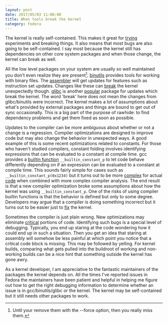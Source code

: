 ```yaml
---
layout: post
date: 2017/05/03 11:00:00
title: When tools break the kernel
category: fedora
---
```

The kernel is really self-contained. This makes it great for [trying](http://www.labbott.name/blog/2015/12/14/it-s-okay-break-your-kernel/)
experiments and breaking things. It also means that most bugs are also going to
be self-contained. I say most because the kernel still has dependencies on
other core system packages and when those change, the kernel can break as well.

All the low level packages on your system are usually so well maintained you
don't even realize they are present[^1].
[binutils](https://www.gnu.org/software/binutils/) provides tools for working
with binary files. The [assembler](https://sourceware.org/ml/binutils/2015-05/msg00133.html)
will get updates for features such as instruction set updates.
Changes like these can [break](https://bugzilla.redhat.com/show_bug.cgi?id=1267395)
the kernel unexpectedly though. [glibc](https://www.gnu.org/software/libc/)
is another [popular](https://git.kernel.org/pub/scm/linux/kernel/git/torvalds/linux.git/commit/?id=b2e1c26f0b62531636509fbcb6dab65617ed8331)
package for updates which break the kernel. The word 'break' here does not mean
the changes from glibc/binutils were incorrect. The kernel makes a lot of
assumptions about what's provided by external packages and things are bound
to get out of sync occasionally. This is a big part of the purpose of rawhide:
to find dependency problems and get them fixed as soon as possible.

Updates to the compiler can be more ambiguous about whether or not a change
is a regression. Compiler optimizations are designed to improve code but
may also change the behavior in unexpected ways. A good example of this is
some recent optimizations related to constants. For those who haven't studied
compilers, constant folding involves identifying expressions that can be
evaluated to a constant at compile time. gcc provides a [builtin function](https://gcc.gnu.org/onlinedocs/gcc/Other-Builtins.html)
`__builtin_constant_p` to let code behave differently depending on if an
expression can be evaluated to a constant at compile time. This sounds fairly
simple for cases such as `__builtin_constant_p(0x1234)` but it turns out to
be more [complex](https://gcc.gnu.org/bugzilla/show_bug.cgi?id=72785) for
actual [code](http://lists.infradead.org/pipermail/linux-arm-kernel/2016-October/461597.html)
when combined with more complex compiler analysis. The end result is that a
new compiler optimization broke some assumptions about how the kernel was using
`__builtin_constant_p`. One of the risks of using compiler builtin functions
is that the behavior is defined but only to some degree. Developers may argue
that a compiler is doing something incorrect but it turns out to be easier
just to [fix](https://git.kernel.org/pub/scm/linux/kernel/git/torvalds/linux.git/commit/?id=474c90156c8dcc2fa815e6716cc9394d7930cb9c)
the kernel.

Sometimes the compiler is just plain wrong. New optimizations may eliminate
[critical](https://bugzilla.redhat.com/show_bug.cgi?id=1447166) portions
of code. Identifying such bugs is a special level of debugging. Typically,
you end up staring at the code wondering how it could end up in such a
situation. Then you get an idea that staring at assembly will somehow
be less painful at which point you notice that a critical code block is
missing. This may be followed by yelling.
For kernel builds, comparing what gets pulled into the buildroot
of working and non-working builds can be a nice hint that something outside
the kernel has gone awry.

As a kernel developer, I am appreciative to the fantastic maintainers of the
packages the kernel depends on. All the times I've reported issues in Fedora
the maintainers have been patient and helpful in helping me figure out how
to get the right debugging information to determine whether an issue is in
gcc/binutils/glibc or the kernel. The kernel may be self-contained but it
still needs other packages to work.

[^1]: Until your remove them with the --force option, then you really miss them.
